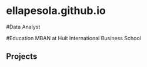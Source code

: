 # ellapesola.github.io

#Data Analyst 

#Education 
MBAN at Hult International Business School

## Projects 
